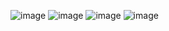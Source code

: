 ![image](https://user-images.githubusercontent.com/93647369/140722631-b3ee0a77-89b9-4b5b-b81f-ddaa2080de4d.png)
![image](https://user-images.githubusercontent.com/93647369/140722397-6eebadf3-09f3-4d38-87f3-6267b056dcf6.png)
![image](https://user-images.githubusercontent.com/93647369/140722439-44f64ed7-3996-4fa1-bc3e-46389e9900f3.png)
![image](https://user-images.githubusercontent.com/93647369/140722676-58d03372-a508-47b0-ba67-bc58eca05ee4.png)
